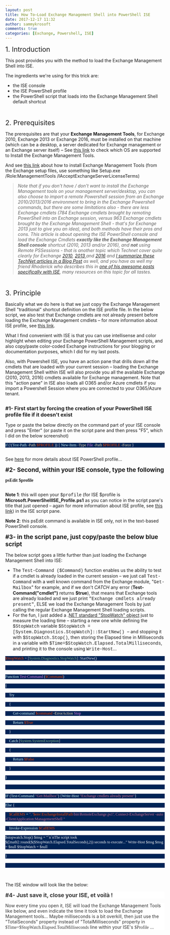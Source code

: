 ```yaml
---
layout: post
title: How To–Load Exchange Management Shell into PowerShell ISE
date: 2017-12-17 11:32
author: sammykrosoft
comments: true
categories: [Exchange, Powershell, ISE]
---
```

<span style="font-size: 16pt">1. Introduction
</span>

This post provides you with the method to load the Exchange Management Shell into ISE.

The ingredients we're using for this trick are:
<ul>
 	<li>the ISE console</li>
 	<li>the ISE PowerShell profile</li>
 	<li>the PowerShell script that loads into the Exchange Management Shell default shortcut</li>
</ul>
&nbsp;

<span style="font-size: 16pt">2. Prerequisites
</span>

The prerequisites are that your <strong>Exchange Management Tools</strong>, for Exchange 2010, Exchange 2013 or Exchange 2016, must be installed on that machine (which can be a desktop, a server dedicated for Exchange management or an Exchange server itself) – See <a href="https://technet.microsoft.com/en-us/library/ff728623(v=exchg.150).aspx">this link</a> to check which OS are supported to Install the Exchange Management Tools.

And see <a href="https://docs.microsoft.com/en-us/exchange/plan-and-deploy/post-installation-tasks/install-management-tools">this link</a> about how to install Exchange Management Tools (from the Exchange setup files, use something like <span>Setup.exe /Role:ManagementTools /IAcceptExchangeServerLicenseTerms</span>)
<blockquote><em>Note that if you don't have / don't want to install the Exchange Management tools on your management server/desktop, you can also choose to import a remote Powershell session from an Exchange 2010/2013/2016 environment to bring in the Exchange Powershell commands, but there are some limitations also - there are less Exchange cmdlets (784 Exchange cmdlets brought by remoting PowerShell into an Exchange session, versus 963 Exchange cmdlets brought by the Exchange Management Shell - that's for Exchange 2013 just to give you an idea), and both methods have their pros and cons. This article is about opening the ISE PowerShell console and load the Exchange Cmdlets <strong>exactly like the Exchange Management Shell console</strong> shortcut (2010, 2013 and/or 2016), and <strong>not</strong> using Remote PSSessions - that is another topic which Technet cover quite clearly for Exchange <a href="https://technet.microsoft.com/en-ca/library/dd335083(v=exchg.141).aspx">2010</a>, <a href="https://technet.microsoft.com/en-ca/library/dd335083(v=exchg.150).aspx">2013 </a>and <a href="https://technet.microsoft.com/en-ca/library/dd335083(v=exchg.160).aspx">2016</a> and <a target="_blank" href="https://blogs.technet.microsoft.com/samdrey/2018/04/06/how-to-load-remote-powershell-session-on-exchange-2010-2013-2016-exchange-online-o365-2/" rel="noopener">I summarize these TechNet articles in a Blog Post</a> as well, and you have as well my friend Rhoderick who describes this in <a href="https://blogs.technet.microsoft.com/rmilne/2015/02/02/using-exchange-powershell-remoting-with-integrated-scripting-environmentise/">one of his awesome posts specifically with ISE</a>, many resources on this topic for all tastes.</em></blockquote>
&nbsp;

<span style="font-size: 16pt">3. Principle
</span>

Basically what we do here is that we just copy the Exchange Management Shell "traditional" shortcut definition on the ISE profile file. In the below script, we also test that Exchange cmdlets are not already present before loading the Exchange Management cmdlets – for more information about ISE profile, see <a href="https://docs.microsoft.com/en-us/powershell/scripting/core-powershell/ise/how-to-use-profiles-in-windows-powershell-ise?view=powershell-5.1">this link</a>.

What I find convenient with ISE is that you can use intellisense and color highlight when editing your Exchange PowerShell Management scripts, and also copy/paste color-coded Exchange instructions for your blogging or documentation purposes, which I did for my last posts.

Also, with Powershell ISE, you have an action pane that drills down all the cmdlets that are loaded with your current session – loading the Exchange Management Shell within ISE will also provide you all the available Exchange (2010, 2013, 2016) cmdlets available for Exchange management. Note that this "action pane" in ISE also loads all O365 and/or Azure cmdlets if you import a Powershell Session where you are connected to your O365/Azure tenant.

<img alt="" src="https://msdnshared.blob.core.windows.net/media/2017/12/121717_1632_HowToLoadEx1.png" />

<span style="font-size: 12pt"><strong>#1- First start by forcing the creation of your PowerShell ISE profile file if it doesn't exist
</strong></span>

Type or paste the below directly on the command part of your ISE console and press "Enter" (or paste it on the script pane and then press "F5", which I did on the below screenshot)
<p style="background: #012456"><span style="font-family: Lucida Console;font-size: 9pt"><span style="color: lightcyan">if </span><span style="color: whitesmoke">(<span style="color: lightgrey">!<span style="color: whitesmoke">(<span style="color: lightcyan">Test-Path </span><span style="color: moccasin">-Path </span><span style="color: orangered">$PROFILE</span> ))
</span></span></span></span><span style="color: whitesmoke;font-family: 'Lucida Console';font-size: 9pt">{</span><span style="font-family: Lucida Console;font-size: 9pt"> <span style="color: lightcyan">New-Item </span><span style="color: moccasin">-Type </span><span style="color: violet">File </span><span style="color: moccasin">-Path </span><span style="color: orangered">$PROFILE </span><span style="color: moccasin">-Force </span><span style="color: whitesmoke">}
</span></span></p>
<img alt="" src="https://msdnshared.blob.core.windows.net/media/2017/12/121717_1632_HowToLoadEx2.png" />

See <a href="https://docs.microsoft.com/en-us/powershell/scripting/core-powershell/ise/how-to-use-profiles-in-windows-powershell-ise?view=powershell-5.1">here</a> for more details about ISE PowerShell profile…

<span style="font-size: 14pt"><strong>#2- Second, within your ISE console, type the following
</strong></span>

<span style="font-family: Lucida Console"><strong>psEdit $profile
</strong></span>

<img alt="" src="https://msdnshared.blob.core.windows.net/media/2017/12/121717_1632_HowToLoadEx3.png" />

<strong>Note 1</strong>: this will open your <span style="font-family: Courier New">$profile</span> (for ISE $profile is <strong>Microsoft.PowerShellISE_Profile.ps1</strong> as you can notice in the script pane's title that just opened – again for more information about ISE profile, see <a href="https://docs.microsoft.com/en-us/powershell/scripting/core-powershell/ise/how-to-use-profiles-in-windows-powershell-ise?view=powershell-5.1">this link</a>) in the ISE script pane.

<strong>Note 2</strong>: this psEdit command is available in ISE only, not in the text-based PowerShell console.

<span style="font-size: 14pt"><strong>#3- in the script pane, just copy/paste the below blue script<span style="font-family: Courier New">
</span></strong></span>

The below script goes a little further than just loading the Exchange Management Shell into ISE:
<ul>
 	<li>The <span style="font-family: Courier New">Test-Command ($Command)</span> function enables us the ability to test if a cmdlet is already loaded in the current session – we just call <span style="font-family: Courier New">Test-Command</span> with a well known command from the Exchange module, "<span style="font-family: Courier New">Get-Mailbox</span>" for example, and if we don't <em>CATCH</em> any error (<strong>Test-Command("cmdlet")</strong> returns <strong>$true</strong>), that means that Exchange tools are already loaded and we just print <span style="font-family: Courier New">"Exchange cmdlets already present"</span>, ELSE we load the Exchange Management Tools by just calling the regular Exchange Management Shell loading scripts.</li>
 	<li>For the fun, I just added a .<a href="https://technet.microsoft.com/en-us/library/2009.03.heyscriptingguy.aspx">NET standard "StopWatch" object</a> just to measure the loading time – starting a new one while defining the <span style="font-family: Courier New">$StopWatch</span> variable <span style="font-family: Courier New">$StopWatch = [System.Diagnostics.StopWatch]::StartNew() </span>– and stopping it with <span style="font-family: Courier New">$StopWatch.Stop()</span>, then storing the Elapsed time in Milliseconds in a variable with <span style="font-family: Courier New">$Time=$StopWatch.Elapsed.TotalMilliseconds</span>, and printing it to the console using <span style="font-family: Courier New">Write-Host</span>…</li>
</ul>
<div class="WordSection1">
<p class="MsoNormal" style="margin-bottom: .0001pt;line-height: normal;background: #012456"><span style="font-size: 9.0pt;font-family: 'Lucida Console';color: orangered">$<span class="SpellE">StopWatch</span></span><span style="font-size: 9.0pt;font-family: 'Lucida Console'"> <span style="color: lightgrey">=</span> <span style="color: lightgrey">[</span><span class="SpellE"><span class="GramE"><span style="color: darkseagreen">System.Diagnostics.StopWatch</span></span></span><span style="color: lightgrey">]::</span><span class="SpellE"><span style="color: whitesmoke">StartNew</span></span><span style="color: whitesmoke">()</span></span></p>
<p class="MsoNormal" style="margin-bottom: .0001pt;line-height: normal;background: #012456"><span style="font-size: 9.0pt;font-family: 'Lucida Console';color: whitesmoke"> </span></p>
<p class="MsoNormal" style="margin-bottom: .0001pt;line-height: normal;background: #012456"><span style="font-size: 9.0pt;font-family: 'Lucida Console';color: lightcyan">Function</span><span style="font-size: 9.0pt;font-family: 'Lucida Console'"> <span style="color: violet">Test-Command</span> <span style="color: whitesmoke">(</span><span style="color: orangered">$Command</span><span style="color: whitesmoke">)</span></span></p>
<p class="MsoNormal" style="margin-bottom: .0001pt;line-height: normal;background: #012456"><span style="font-size: 9.0pt;font-family: 'Lucida Console';color: whitesmoke">{</span></p>
<p class="MsoNormal" style="margin-bottom: .0001pt;line-height: normal;background: #012456"><span style="font-size: 9.0pt;font-family: 'Lucida Console'"><span>    </span><span style="color: lightcyan">Try</span><span style="color: whitesmoke"></span></span></p>
<p class="MsoNormal" style="margin-bottom: .0001pt;line-height: normal;background: #012456"><span style="font-size: 9.0pt;font-family: 'Lucida Console'"><span>    </span><span style="color: whitesmoke">{</span></span></p>
<p class="MsoNormal" style="margin-bottom: .0001pt;line-height: normal;background: #012456"><span style="font-size: 9.0pt;font-family: 'Lucida Console'"><span>        </span><span style="color: lightcyan">Get-command</span> <span style="color: orangered">$command </span><span style="color: moccasin">-<span class="SpellE">ErrorAction</span></span> <span style="color: violet">Stop</span><span style="color: whitesmoke"></span></span></p>
<p class="MsoNormal" style="margin-bottom: .0001pt;line-height: normal;background: #012456"><span style="font-size: 9.0pt;font-family: 'Lucida Console'"><span>        </span><span style="color: lightcyan">Return</span> <span style="color: orangered">$True</span><span style="color: whitesmoke"></span></span></p>
<p class="MsoNormal" style="margin-bottom: .0001pt;line-height: normal;background: #012456"><span style="font-size: 9.0pt;font-family: 'Lucida Console'"><span>    </span><span style="color: whitesmoke">}</span></span></p>
<p class="MsoNormal" style="margin-bottom: .0001pt;line-height: normal;background: #012456"><span style="font-size: 9.0pt;font-family: 'Lucida Console'"><span>    </span><span style="color: lightcyan">Catch</span> <span style="color: lightgrey">[</span><span class="SpellE"><span style="color: darkseagreen">System.SystemException</span></span><span style="color: lightgrey">]</span><span style="color: whitesmoke"></span></span></p>
<p class="MsoNormal" style="margin-bottom: .0001pt;line-height: normal;background: #012456"><span style="font-size: 9.0pt;font-family: 'Lucida Console'"><span>    </span><span style="color: whitesmoke">{</span></span></p>
<p class="MsoNormal" style="margin-bottom: .0001pt;line-height: normal;background: #012456"><span style="font-size: 9.0pt;font-family: 'Lucida Console'"><span>        </span><span style="color: lightcyan">Return</span> <span style="color: orangered">$False</span><span style="color: whitesmoke"></span></span></p>
<p class="MsoNormal" style="margin-bottom: .0001pt;line-height: normal;background: #012456"><span style="font-size: 9.0pt;font-family: 'Lucida Console'"><span>    </span><span style="color: whitesmoke">}</span></span></p>
<p class="MsoNormal" style="margin-bottom: .0001pt;line-height: normal;background: #012456"><span style="font-size: 9.0pt;font-family: 'Lucida Console';color: whitesmoke">}</span></p>
<p class="MsoNormal" style="margin-bottom: .0001pt;line-height: normal;background: #012456"><span style="font-size: 9.0pt;font-family: 'Lucida Console';color: whitesmoke"> </span></p>
<p class="MsoNormal" style="margin-bottom: .0001pt;line-height: normal;background: #012456"><span style="font-size: 9.0pt;font-family: 'Lucida Console';color: lightcyan">IF</span><span style="font-size: 9.0pt;font-family: 'Lucida Console'"> <span style="color: whitesmoke">(</span><span style="color: lightcyan">Test-Command </span><span style="color: palevioletred">"Get-Mailbox"</span><span style="color: whitesmoke">)</span> <span style="color: whitesmoke">{</span><span style="color: lightcyan">Write-Host</span> <span style="color: palevioletred">"Exchange cmdlets already present"</span><span style="color: whitesmoke">}</span></span></p>
<p class="MsoNormal" style="margin-bottom: .0001pt;line-height: normal;background: #012456"><span style="font-size: 9.0pt;font-family: 'Lucida Console';color: lightcyan">Else</span><span style="font-size: 9.0pt;font-family: 'Lucida Console'"> <span style="color: whitesmoke">{</span></span></p>
<p class="MsoNormal" style="margin-bottom: .0001pt;line-height: normal;background: #012456"><span style="font-size: 9.0pt;font-family: 'Lucida Console'"><span>    </span><span style="color: orangered">$<span class="SpellE">CallEMS</span></span> <span style="color: lightgrey">=</span> <span style="color: palevioletred">". '</span><span style="color: orangered">$<span class="SpellE"><span class="GramE">env:ExchangeInstallPath</span></span></span><span class="GramE"><span style="color: palevioletred">\bin\RemoteExchange.ps1</span></span><span style="color: palevioletred">'; Connect-<span class="SpellE">ExchangeServer</span> -auto -<span class="SpellE">ClientApplication:ManagementShell</span> "</span><span style="color: whitesmoke"></span></span></p>
<p class="MsoNormal" style="margin-bottom: .0001pt;line-height: normal;background: #012456"><span style="font-size: 9.0pt;font-family: 'Lucida Console'"><span>    </span><span style="color: lightcyan">Invoke-Expression</span> <span style="color: orangered">$<span class="SpellE">CallEMS</span></span><span style="color: whitesmoke"></span></span></p>
<p class="MsoNormal" style="margin-bottom: .0001pt;line-height: normal;background: #012456"><span style="font-size: 9.0pt;font-family: 'Lucida Console';color: whitesmoke">
$stopwatch.Stop()
$msg = "`n`nThe script took $([math]::round($($StopWatch.Elapsed.TotalSeconds),2)) seconds to execute..."
Write-Host $msg
$msg = $null
$StopWatch = $null</span></p>
<p class="MsoNormal" style="margin-bottom: .0001pt;line-height: normal;background: #012456"><span style="font-size: 9.0pt;font-family: 'Lucida Console';color: whitesmoke">}</span></p>
<p class="MsoNormal" style="margin-bottom: .0001pt;line-height: normal;background: #012456"><span style="font-size: 9.0pt;font-family: 'Lucida Console';color: whitesmoke"><span> </span></span></p>
<p class="MsoNormal"><span lang="FR-CA"> </span></p>

</div>
The ISE window will look like the below:

<img alt="" src="https://msdnshared.blob.core.windows.net/media/2017/12/121717_1632_HowToLoadEx4.png" />
<p style="background: white"><span style="color: #333333"><span style="font-size: 13pt"><strong>#4- Just save it, close your ISE, et voilà !</strong></span><span style="font-size: 10pt">
</span></span></p>
<p style="background: white"><span style="color: #333333">Now every time you open it, ISE will load the Exchange Management Tools like below, and even indicate the time it took to load the Exchange Management tools… Maybe milliseconds is a bit overkill, then just use the "TotalSeconds" property instead of "TotalMilliseconds" property in <span style="font-family: Lucida Console">$Time=$StopWatch.Elapsed.TotalMilliseconds </span>line within your ISE's <span style="font-family: Lucida Console">$Profile</span> …<span style="font-size: 10pt">
</span></span></p>
<img alt="" src="https://msdnshared.blob.core.windows.net/media/2017/12/121717_1632_HowToLoadEx5.png" />
